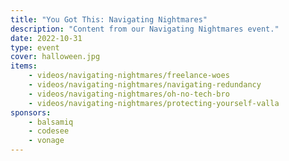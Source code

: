 ```yaml
---
title: "You Got This: Navigating Nightmares"
description: "Content from our Navigating Nightmares event."
date: 2022-10-31
type: event
cover: halloween.jpg
items:
    - videos/navigating-nightmares/freelance-woes
    - videos/navigating-nightmares/navigating-redundancy
    - videos/navigating-nightmares/oh-no-tech-bro
    - videos/navigating-nightmares/protecting-yourself-valla
sponsors:
    - balsamiq
    - codesee
    - vonage
---
```

